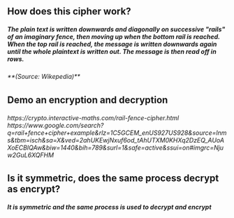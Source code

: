 <h2> How does this cipher work?

<h5> The plain text is written downwards and diagonally on successive "rails" of an imaginary fence, then moving up when the bottom rail is reached. When the top rail is reached, the message is written downwards again until the whole plaintext is written out. The message is then read off in rows. 
<h6> **(Source: Wikepedia)**
  
<h2> Demo an encryption and decryption 
<h6> https://crypto.interactive-maths.com/rail-fence-cipher.html
  https://www.google.com/search?q=rail+fence+cipher+example&rlz=1C5GCEM_enUS927US928&source=lnms&tbm=isch&sa=X&ved=2ahUKEwjNxuf6od_tAhUTXM0KHXq2DzEQ_AUoAXoECBIQAw&biw=1440&bih=789&surl=1&safe=active&ssui=on#imgrc=Njuw2GuL6XQFHM
  
<h2> Is it symmetric, does the same process decrypt as encrypt?

<h5> It is symmetric and the same process is used to decrypt and encrypt
